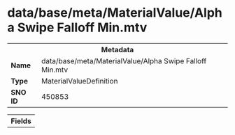 <h1>data/base/meta/MaterialValue/Alpha Swipe Falloff Min.mtv</h1><table><tr><th colspan="100%">Metadata</th></tr><tr><td><b>Name</b></td><td>data/base/meta/MaterialValue/Alpha Swipe Falloff Min.mtv</td></tr><tr><td><b>Type</b></td><td>MaterialValueDefinition</td></tr><tr><td><b>SNO ID</b></td><td>450853</td></tr></table>

<table><tr><th colspan="100%">Fields</th></tr></table>

